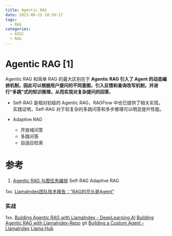 ```yaml
---
title: Agentic RAG
date: 2023-06-25 10:39:17
tags:
  - RAG
categories: 
  - AIGC
  - RAG  
---
```


<p></p>
<!-- more -->

# Agentic RAG [1]
Agentic RAG 和简单 RAG 的最大区别在于 **Agentic RAG 引入了 Agent 的动态编排机制，因此可以根据用户提问的不同意图，引入反馈和查询改写机制，并进行“多跳”式的知识推理，从而实现对复杂提问的回答**。

+ Self-RAG 是相对初级的 Agentic RAG，RAGFlow 中也已提供了相关实现。实践证明，Self-RAG 对于较复杂的多跳问答和多步推理可以明显提升性能。

+ Adaptive RAG
  - 开放域问答
  - 多跳问答
  - 自适应检索


# 参考
1. [Agentic RAG 与图任务编排](https://mp.weixin.qq.com/s/A8kfbH70sdU5Gd20K9Y0Lw) 
   Self-RAG     Adaptive RAG
   
1xx. [LlamaIndex团队技术报告：“RAG的尽头是Agent”](https://mp.weixin.qq.com/s/wuyMN7CLAT9HGYlmjLWUtA)

### 实战
1xx. [Building Agentic RAG with LlamaIndex - DeepLearning.AI](https://www.deeplearning.ai/short-courses/building-agentic-rag-with-llamaindex/)
    [Building Agentic RAG with LlamaIndex-Repo](https://github.com/www6v/deeplearningAI/tree/master/Building%20Agentic%20RAG%20with%20Llamaindex) git
    [Building a Custom Agent - LlamaIndex](https://docs.llamaindex.ai/en/stable/examples/agent/custom_agent/)
    [Llama Hub](https://llamahub.ai/?tab=agent)
    
   
    